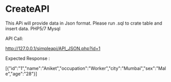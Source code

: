 # CreateAPI

This APi will provide data in Json format. Please run .sql to crate table and insert data.
PHP5/7 Mysql

API Call: 

http://127.0.0.1/simpleapi/API_JSON.php?id=1

Expected Response :

[{"id":"1","name":"Aniket","occupation":"Worker","city":"Mumbai","sex":"Male","age":"28"}]
